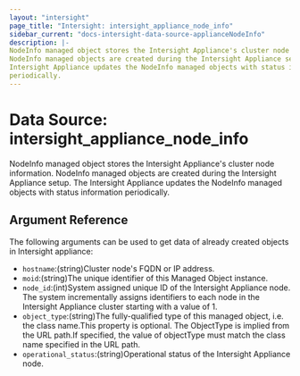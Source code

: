 ```yaml
---
layout: "intersight"
page_title: "Intersight: intersight_appliance_node_info"
sidebar_current: "docs-intersight-data-source-applianceNodeInfo"
description: |-
NodeInfo managed object stores the Intersight Appliance's cluster node information.
NodeInfo managed objects are created during the Intersight Appliance setup. The
Intersight Appliance updates the NodeInfo managed objects with status information
periodically.
---
```


# Data Source: intersight_appliance_node_info
NodeInfo managed object stores the Intersight Appliance's cluster node information.
NodeInfo managed objects are created during the Intersight Appliance setup. The
Intersight Appliance updates the NodeInfo managed objects with status information
periodically.
## Argument Reference
The following arguments can be used to get data of already created objects in Intersight appliance:
* `hostname`:(string)Cluster node's FQDN or IP address.
* `moid`:(string)The unique identifier of this Managed Object instance.
* `node_id`:(int)System assigned unique ID of the Intersight Appliance node. The system incrementally assigns identifiers to each node in the Intersight Appliance cluster starting with a value of 1.
* `object_type`:(string)The fully-qualified type of this managed object, i.e. the class name.This property is optional. The ObjectType is implied from the URL path.If specified, the value of objectType must match the class name specified in the URL path.
* `operational_status`:(string)Operational status of the Intersight Appliance node.
